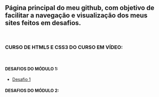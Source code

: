 <head>
   <link rel="stylesheet" href="css/style.css">
</head>
 <h2><strong>Página principal do meu github, com objetivo de facilitar a navegação e visualização dos meus sites feitos em desafios.</strong></h2> <br>
 <h3>CURSO DE HTML5 E CSS3 DO CURSO EM VÍDEO:</h3> <br>
 <h4>DESAFIOS DO MÓDULO 1:</h4>
 <ul>
 <a href="https://tascaxd.github.io/modulo-1/DESAFIO%201/desafio1.html">
     <li>Desafio 1</li>
 </a>
 </ul>
 <h4>DESAFIOS DO MÓDULO 2:</h4>

